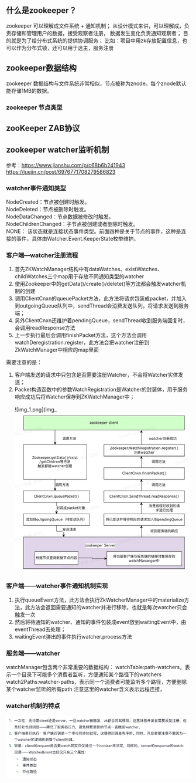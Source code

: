 
## 什么是zookeeper？
zookeeper 可以理解成文件系统 + 通知机制；
从设计模式来讲，可以理解成，负责存储和管理用户的数据，接受观察者注册， 数据发生变化负责通知观察者；
目的就是为了给分布式系统的提供协调服务；
比如：项目中用zk存放配置信息，也可以作为分布式锁，还可以用于选主，服务注册

## zookeeper数据结构
zookeeper 数据结构与文件系统非常相似，节点被称为znode。每个znode默认能存储1MB的数据。

### zookeeper 节点类型

## zooKeeper ZAB协议


## zookeeper watcher监听机制
参考：https://www.jianshu.com/p/c68b6b241943 </br>
https://juejin.cn/post/6976771708279586823
### watcher事件通知类型
NodeCreated：节点被创建时触发。</br>
NodeDeleted：节点被删除时触发。</br>
NodeDataChanged：节点数据被修改时触发。</br>
NodeChildrenChanged：子节点被创建或者删除时触发。</br>
NONE： 该状态就是连接状态事件类型。前面四种是关于节点的事件，这种是连接的事件，具体由Watcher.Event.KeeperState枚举维护。</br>
### 客户端—watcher注册流程
1. 首先ZKWatchManager结构中有dataWatches、existWatches、childWatches三个map用于存放不同通知类型的watcher
2. 使用Zookeeper中的getData()/create()/delete()等方法都会触发watcher机制的创建
2. 调用ClientCnxn的queuePacket方法，此方法将请求包装成packet，并加入到outgoingQueue队列中，sendThread会消费发送队列，将请求发送到服务端；
3. 另外ClientCnxn还维护着pendingQueue，sendThread收到服务端回复时，会调用readResponse方法
4. 上一步执行最后会调用finishPacket方法，这个方法会调用watchDeregistration.register，此方法会把watcher注册到ZkWatchManager中相应的map里面

需要注意的是：
1. 客户端发送的请求中只包含是否需要注册Watcher，不会将Watcher实体发送；
2. Packet构造函数中的参数WatchRegistration是Watcher的封装体，用于服务响应成功后将Watcher保存到ZKWatchManager中；</br>
</br>![img_1.png](img_![img_3.png](img_3.png)

### 客户端——watcher事件通知机制实现
1. 执行queueEvent方法，此方法会执行ZkWatcherManager中的materialize方法，此方法会返回需要通知的watcher并进行移除，也就是每次watcher只会触发一次
2. 然后将待通知的watcher、通知的事件包装成event放到waitingEvent中，由eventThread去处理；
3. waitingEvent弹出的事件执行watcher.process方法

### 服务端——watcher
watchManager包含两个非常重要的数据结构：
watchTable:path-watchers，表示一个目录下可能多个消费者监听，方便通知某个路径下的watchers
watch2Paths:watcher-paths，表示同一个消费者可能监听多个路径，方便删除某个watcher监听的所有path
注意这里的watcher含义表示远程连接，

### watcher机制的特点
![img_2.png](img_2.png)